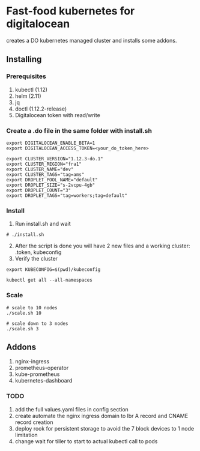 # Fast-food kubernetes for digitalocean
creates a DO kubernetes managed cluster and installs some addons.

## Installing
### Prerequisites
1. kubectl (1.12)
2. helm (2.11)
3. jq
4. doctl (1.12.2-release)
5. Digitalocean token with read/write

### Create a .do file in the same folder with install.sh
```
export DIGITALOCEAN_ENABLE_BETA=1
export DIGITALOCEAN_ACCESS_TOKEN=<your_do_token_here>

export CLUSTER_VERSION="1.12.3-do.1"
export CLUSTER_REGION="fra1"
export CLUSTER_NAME="dev"
export CLUSTER_TAGS="tag=ams"
export DROPLET_POOL_NAME="default"
export DROPLET_SIZE="s-2vcpu-4gb"
export DROPLET_COUNT="3"
export DROPLET_TAGS="tag=workers;tag=default"

```
### Install
1. Run install.sh and wait
```
# ./install.sh
```

2. After the script is done you will have 2 new files and a working cluster: .token, kubeconfig
3. Verify the cluster
```
export KUBECONFIG=$(pwd)/kubeconfig

kubectl get all --all-namespaces

```

### Scale
```
# scale to 10 nodes
./scale.sh 10

# scale down to 3 nodes
./scale.sh 3
```

## Addons
1. nginx-ingress
2. prometheus-operator
3. kube-prometheus
4. kubernetes-dashboard

### TODO
1. add the full values.yaml files in config section
2. create automate the nginx ingress domain to lbr A record and CNAME record creation
3. deploy rook for persistent storage to avoid the 7 block devices to 1 node limitation
4. change wait for tiller to start to actual kubectl call to pods
